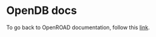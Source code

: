 # OpenDB docs

To go back to OpenROAD documentation, follow this [link](../../build/html/index.html). 
